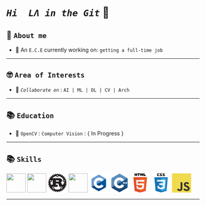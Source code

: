 # *`Hi  LΛ in the Git`* 👋

## 🔭 `About me`

- 🔭 An `E.C.E` currently working on: `getting a full-time job`

---

## 🤓 `Area of Interests`

- 👯 *`Collaborate on`* : `AI | ML | DL | CV | Arch`

---

## 📚 `Education`

- 🌱 `OpenCV` : `Computer Vision` : { In Progress }

---

## 📚 `Skills`

<!-- skills -->
<img height="50" width="50" src="https://avatars.githubusercontent.com/u/4673648?s=200&v=4" />
<img height="50" width="50" src="https://avatars.githubusercontent.com/u/1525981?s=200&v=4" />
<img height="50" width="50" src="https://raw.githubusercontent.com/github/explore/80688e429a7d4ef2fca1e82350fe8e3517d3494d/topics/rust/rust.png" />
<img height="50" width="50" src="https://avatars.githubusercontent.com/u/63681715?s=200&v=4" />
<img height="50" width="50" src="https://raw.githubusercontent.com/github/explore/f3e22f0dca2be955676bc70d6214b95b13354ee8/topics/c/c.png" />
<img height="50" width="50" src="https://raw.githubusercontent.com/github/explore/180320cffc25f4ed1bbdfd33d4db3a66eeeeb358/topics/cpp/cpp.png" />
<img height="50" width="50" src="https://raw.githubusercontent.com/github/explore/180320cffc25f4ed1bbdfd33d4db3a66eeeeb358/topics/html/html.png" />
<img height="50" width="50" src="https://raw.githubusercontent.com/github/explore/180320cffc25f4ed1bbdfd33d4db3a66eeeeb358/topics/css/css.png" />
<img height="50" width="50" src="https://raw.githubusercontent.com/github/explore/180320cffc25f4ed1bbdfd33d4db3a66eeeeb358/topics/javascript/javascript.png" />

---
<!-- github stats -->
<!-- ![gitStats](https://github-readme-stats.vercel.app/api?username=laouinia&theme=monokai&show_icons=true&hide_border=true&count_private=true&hide=prs,contribs) -->

<!-- Display an image -->
<!-- ![Arch](https://avatars.githubusercontent.com/u/4673648?s=200&v=4) -->